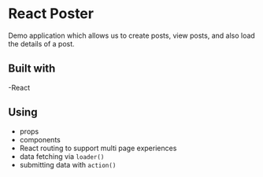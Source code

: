 # React Poster

Demo application which allows us to create posts, view posts, and also load the details of a post.

## Built with

-React

## Using

- props
- components
- React routing to support multi page experiences
- data fetching via `loader()`
- submitting data with `action()`
